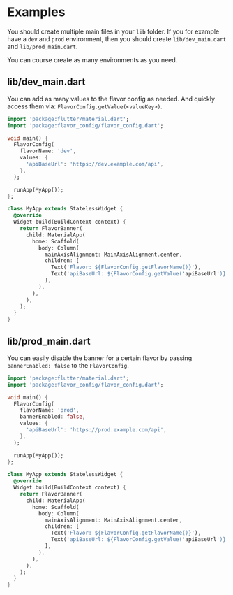 # Examples

You should create multiple main files in your `lib` folder. If you for example have a `dev` and `prod` environment, then you should create `lib/dev_main.dart` and `lib/prod_main.dart`.

You can course create as many environments as you need.

## lib/dev_main.dart

You can add as many values to the flavor config as needed. And quickly access them via: `FlavorConfig.getValue(<valueKey>)`.

```dart
import 'package:flutter/material.dart';
import 'package:flavor_config/flavor_config.dart';

void main() {
  FlavorConfig(
    flavorName: 'dev',
    values: {
      'apiBaseUrl': 'https://dev.example.com/api',
    },
  );

  runApp(MyApp());
};

class MyApp extends StatelessWidget {
  @override
  Widget build(BuildContext context) {
    return FlavorBanner(
      child: MaterialApp(
        home: Scaffold(
          body: Column(
            mainAxisAlignment: MainAxisAlignment.center,
            children: [
              Text('Flavor: ${FlavorConfig.getFlavorName()}'),
              Text('apiBaseUrl: ${FlavorConfig.getValue('apiBaseUrl')}'),
            ],
          ),
        ),
      ),
    );
  }
}
```

## lib/prod_main.dart

You can easily disable the banner for a certain flavor by passing `bannerEnabled: false` to the `FlavorConfig`.

```dart
import 'package:flutter/material.dart';
import 'package:flavor_config/flavor_config.dart';

void main() {
  FlavorConfig(
    flavorName: 'prod',
    bannerEnabled: false,
    values: {
      'apiBaseUrl': 'https://prod.example.com/api',
    },
  );

  runApp(MyApp());
};

class MyApp extends StatelessWidget {
  @override
  Widget build(BuildContext context) {
    return FlavorBanner(
      child: MaterialApp(
        home: Scaffold(
          body: Column(
            mainAxisAlignment: MainAxisAlignment.center,
            children: [
              Text('Flavor: ${FlavorConfig.getFlavorName()}'),
              Text('apiBaseUrl: ${FlavorConfig.getValue('apiBaseUrl')}'),
            ],
          ),
        ),
      ),
    );
  }
}
```
